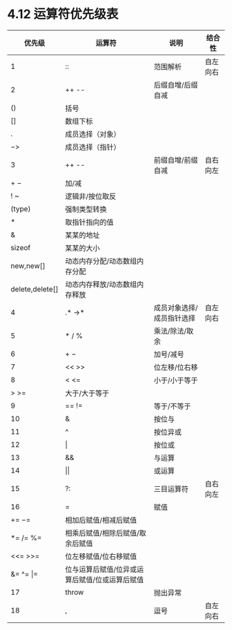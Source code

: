 # 4.12 运算符优先级表

| 优先级             | 运算符                      | 说明            | 结合性  |
| --------------- | ------------------------ | ------------- | ---- |
| 1               | ::                       | 范围解析          | 自左向右 |
| 2               | ++  --                   | 后缀自增/后缀自减     |      |
| ()              | 括号                       |               |      |
| []              | 数组下标                     |               |      |
| .               | 成员选择（对象）                 |               |      |
| −>              | 成员选择（指针）                 |               |      |
| 3               | ++  --                   | 前缀自增/前缀自减     | 自右向左 |
| +  −            | 加/减                      |               |      |
| !  ~            | 逻辑非/按位取反                 |               |      |
| (type)          | 强制类型转换                   |               |      |
| *               | 取指针指向的值                  |               |      |
| &               | 某某的地址                    |               |      |
| sizeof          | 某某的大小                    |               |      |
| new,new[]       | 动态内存分配/动态数组内存分配          |               |      |
| delete,delete[] | 动态内存释放/动态数组内存释放          |               |      |
| 4               | .*  ->*                  | 成员对象选择/成员指针选择 | 自左向右 |
| 5               | *  /   %                 | 乘法/除法/取余      |      |
| 6               | +  −                     | 加号/减号         |      |
| 7               | <<  >>                   | 位左移/位右移       |      |
| 8               | <  <=                    | 小于/小于等于       |      |
| >  >=           | 大于/大于等于                  |               |      |
| 9               | ==  !=                   | 等于/不等于        |      |
| 10              | &                        | 按位与           |      |
| 11              | ^                        | 按位异或          |      |
| 12              | \|                       | 按位或           |      |
| 13              | &&                       | 与运算           |      |
| 14              | \|\|                     | 或运算           |      |
| 15              | ?:                       | 三目运算符         | 自右向左 |
| 16              | =                        | 赋值            |      |
| +=  −=          | 相加后赋值/相减后赋值              |               |      |
| *=  /=   %=     | 相乘后赋值/相除后赋值/取余后赋值        |               |      |
| <<=  >>=        | 位左移赋值/位右移赋值              |               |      |
| &=  ^=  \|=     | 位与运算后赋值/位异或运算后赋值/位或运算后赋值 |               |      |
| 17              | throw                    | 抛出异常          |      |
| 18              | ,                        | 逗号            | 自左向右 |